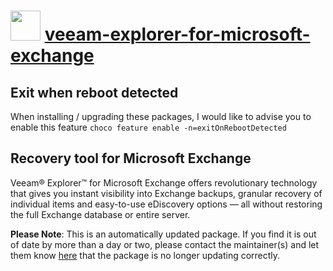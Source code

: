 # <img src="https://cdn.jsdelivr.net/gh/mkevenaar/chocolatey-packages@4f1f0dcec0b1d2bc6995fa2f21fbe01ad3e3fe62/icons/veeam-explorer-for-microsoft-exchange.png" width="48" height="48"/> [veeam-explorer-for-microsoft-exchange](https://community.chocolatey.org/packages/veeam-explorer-for-microsoft-exchange)

## Exit when reboot detected

When installing / upgrading these packages, I would like to advise you to enable this feature `choco feature enable -n=exitOnRebootDetected`

## Recovery tool for Microsoft Exchange

Veeam® Explorer™ for Microsoft Exchange offers revolutionary technology that gives you instant visibility into Exchange backups, granular recovery of individual items and easy-to-use eDiscovery options — all without restoring the full Exchange database or entire server.

**Please Note**: This is an automatically updated package. If you find it is
out of date by more than a day or two, please contact the maintainer(s) and
let them know [here](https://github.com/mkevenaar/chocolatey-packages/issues) that the package is no longer updating correctly.
